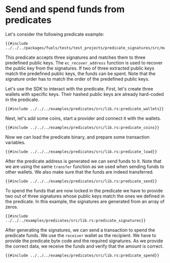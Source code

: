 # Send and spend funds from predicates

Let's consider the following predicate example:

```rust,ignore
{{#include ../../../packages/fuels/tests/test_projects/predicate_signatures/src/main.sw}}
```

This predicate accepts three signatures and matches them to three predefined public keys. The `ec_recover_address` function is used to recover the public key from the signatures. If two of three extracted public keys match the predefined public keys, the funds can be spent. Note that the signature order has to match the order of the predefined public keys.

Let's use the SDK to interact with the predicate. First, let's create three wallets with specific keys. Their hashed public keys are already hard-coded in the predicate.

```rust,ignore
{{#include ../../../examples/predicates/src/lib.rs:predicate_wallets}}
```

Next, let's add some coins, start a provider and connect it with the wallets.

```rust,ignore
{{#include ../../../examples/predicates/src/lib.rs:predicate_coins}}
```

Now we can load the predicate binary, and prepare some transaction variables.

```rust,ignore
{{#include ../../../examples/predicates/src/lib.rs:predicate_load}}
```

After the predicate address is generated we can send funds to it. Note that we are using the same `transfer` function as we used when sending funds to other wallets. We also make sure that the funds are indeed transferred.

```rust,ignore
{{#include ../../../examples/predicates/src/lib.rs:predicate_send}}
```

To spend the funds that are now locked in the predicate we have to provide two out of three signatures whose public keys match the ones we defined in the predicate. In this example, the signatures are generated from an array of zeros.

```rust,ignore
{{#include ../../../examples/predicates/src/lib.rs:predicate_signatures}}
```

After generating the signatures, we can send a transaction to spend the predicate funds. We use the `receiver` wallet as the recipient. We have to provide the predicate byte code and the required signatures. As we provide the correct data, we receive the funds and verify that the amount is correct.

```rust,ignore
{{#include ../../../examples/predicates/src/lib.rs:predicate_spend}}
```
